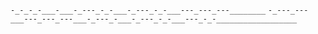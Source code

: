 `-_-_-_-___-___-_---_-_-___-_---_-_-___---_---_---________`
`-_---_---___---_---_---___-_---_-___-_---_-_-___---_-_-__________________`

